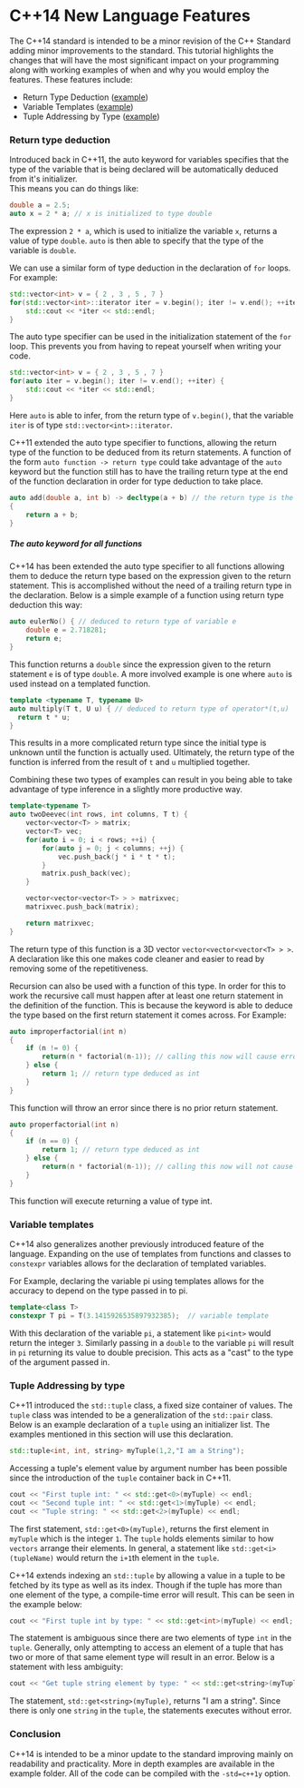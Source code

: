 # C++14 New Language Features
The C++14 standard is intended to be a minor revision of the C++ Standard adding minor improvements to the standard.
This tutorial highlights the changes that will have the most significant impact on your programming along with working examples of when and why you would employ the features.
These features include:

* Return Type Deduction ([example](./returntypedeductionexample.cpp))
* Variable Templates ([example](./variabletemplatesexample.cpp))
* Tuple Addressing by Type ([example](./tupleaddressingexample.cpp))

### Return type deduction
Introduced back in C++11, the auto keyword for variables specifies that the type of the variable that is being declared will be automatically deduced from it's initializer.
<br /> This means you can do things like:
```c++
double a = 2.5;
auto x = 2 * a; // x is initialized to type double
```
The expression `2 * a`, which is used to initialize the variable `x`, returns a value of type `double`.
`auto` is then able to specify that the type of the variable is `double`.

We can use a similar form of type deduction in the declaration of `for` loops.
<br /> For example:
```c++
std::vector<int> v = { 2 , 3 , 5 , 7 }
for(std::vector<int>::iterator iter = v.begin(); iter != v.end(); ++iter) {
	std::cout << *iter << std::endl;
}
```
The auto type specifier can be used in the initialization statement of the `for` loop.
This prevents you from having to repeat yourself when writing your code.
```c++
std::vector<int> v = { 2 , 3 , 5 , 7 }
for(auto iter = v.begin(); iter != v.end(); ++iter) {
	std::cout << *iter << std::endl;
}
```
Here `auto` is able to infer, from the return type of `v.begin()`, that the variable `iter` is of type `std::vector<int>::iterator`.

C++11 extended the auto type specifier to functions, allowing the return type of the function to be deduced from its return statements.
A function of the form `auto function -> return type` could take advantage of the `auto` keyword but the function still has to have the trailing return type at the end of the function declaration in order for type deduction to take place.
```c++
auto add(double a, int b) -> decltype(a + b) // the return type is the type of operator+(double, int)
{
	return a + b;
}
```

##### The auto keyword for all functions
C++14 has been extended the auto type specifier to all functions allowing them to deduce the return type based on the expression given to the return statement.
This is accomplished without the need of a trailing return type in the declaration.
Below is a simple example of a function using return type deduction this way:

```c++
auto eulerNo() { // deduced to return type of variable e
	double e = 2.718281;
	return e;
}
```
This function returns a `double` since the expression given to the return statement `e` is of type `double`.
A more involved example is one where `auto` is used instead on a templated function.
```c++
template <typename T, typename U>
auto multiply(T t, U u) { // deduced to return type of operator*(t,u)
  return t * u;
}
```
This results in a more complicated return type since the initial type is unknown until the function is actually used.
Ultimately, the return type of the function is inferred from the result of `t` and `u` multiplied together.

Combining these two types of examples can result in you being able to take advantage of type inference in a slightly more productive way.
```c++
template<typename T>
auto twoDeevec(int rows, int columns, T t) {
	vector<vector<T> > matrix;
	vector<T> vec;
	for(auto i = 0; i < rows; ++i) {
		for(auto j = 0; j < columns; ++j) {
			vec.push_back(j * i * t * t);
		}
		matrix.push_back(vec);
	}

	vector<vector<vector<T> > > matrixvec;
	matrixvec.push_back(matrix);

	return matrixvec;
}
```
The return type of this function is a 3D vector `vector<vector<vector<T> > >`.
A declaration like this one makes code cleaner and easier to read by removing some of the repetitiveness.

Recursion can also be used with a function of this type.
In order for this to work the recursive call must happen after at least one return statement in the definition of the function.
This is because the keyword is able to deduce the type based on the first return statement it comes across.
For Example:
```c++
auto improperfactorial(int n)
{
	if (n != 0) {
		return(n * factorial(n-1)); // calling this now will cause error
	} else {
		return 1; // return type deduced as int
	}
}
```
This function will throw an error since there is no prior return statement.
```c++
auto properfactorial(int n)
{
	if (n == 0) {
		return 1; // return type deduced as int
	} else {
		return(n * factorial(n-1)); // calling this now will not cause error
	}
}
```
This function will execute returning a value of type int.

### Variable templates
C++14 also generalizes another previously introduced feature of the language.
Expanding on the use  of templates from functions and classes to `constexpr` variables allows for the declaration of templated variables.

For Example, declaring the variable pi using templates allows for the accuracy to depend on the type passed in to pi.
```c++
template<class T>
constexpr T pi = T(3.1415926535897932385);  // variable template
```
With this declaration of the variable `pi`, a statement like `pi<int>` would return the integer `3`.
Similarly passing in a `double` to the variable `pi` will result in `pi` returning its value to double precision.
This acts as a "cast" to the type of the argument passed in.

### Tuple Addressing by type
C++11 introduced the `std::tuple` class, a fixed size container of values.
The `tuple` class was intended to be a generalization of the `std::pair` class.
Below is an example declaration of a `tuple` using an initializer list.
The examples mentioned in this section will use this declaration.
```c++
std::tuple<int, int, string> myTuple(1,2,"I am a String");
```
Accessing a tuple's element value by argument number has been possible since the introduction of the `tuple` container back in C++11.
```c++
cout << "First tuple int: " << std::get<0>(myTuple) << endl;
cout << "Second tuple int: " << std::get<1>(myTuple) << endl;
cout << "Tuple string: " << std::get<2>(myTuple) << endl;
```
The first statement, `std::get<0>(myTuple)`, returns the first element in `myTuple` which is the integer `1`.
The `tuple` holds elements similar to how `vectors` arrange their elements.
In general, a statement like `std::get<i>(tupleName)` would return the `i+1`th element in the `tuple`.

C++14 extends indexing an `std::tuple` by allowing a value in a tuple to be fetched by its type as well as its index.
Though if the tuple has more than one element of the type, a compile-time error will result.
This can be seen in the example below:
```c++
cout << "First tuple int by type: " << std::get<int>(myTuple) << endl;
```
The statement is ambiguous since there are two elements of type `int` in the `tuple`.
Generally, only attempting to access an element of a tuple that has two or more of that same element type will result in an error.
Below is a statement with less ambiguity:
```c++
cout << "Get tuple string element by type: " << std::get<string>(myTuple) << endl;
```
The statement, `std::get<string>(myTuple)`, returns "I am a string".
Since there is only one `string` in the `tuple`, the statements executes without error.

### Conclusion
C++14 is intended to be a minor update to the standard improving mainly on readability and practicality.
More in depth examples are available in the example folder.
All of the code can be compiled with the `-std=c++1y` option.
